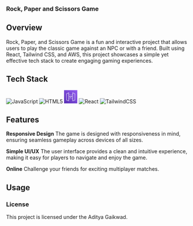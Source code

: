 ### Rock, Paper and Scissors Game

## Overview

Rock, Paper, and Scissors Game is a fun and interactive project that allows users to play the classic game against an NPC or with a friend. Built using React, Tailwind CSS, and AWS, this project showcases a simple yet effective tech stack to create engaging gaming experiences.

## Tech Stack

<img  src="https://raw.githubusercontent.com/danielcranney/readme-generator/main/public/icons/skills/javascript-colored.svg"  width="36"  height="36"  alt="JavaScript" />
<img  src="https://upload.wikimedia.org/wikipedia/commons/5/5c/Amazon_Lambda_architecture_logo.svg"  width="36"  height="36"  alt="HTML5" />
<img  src="https://raw.githubusercontent.com/pulumi/pulumi-aws-apigateway/main/assets/logo.png"  width="36"  height="36"  alt="HTML5" />
<img  src="https://raw.githubusercontent.com/danielcranney/readme-generator/main/public/icons/skills/react-colored.svg"  width="36"  height="36"  alt="React" />
<img  src="https://raw.githubusercontent.com/danielcranney/readme-generator/main/public/icons/skills/tailwindcss-colored.svg"  width="36"  height="36"  alt="TailwindCSS" />

## Features

**Responsive Design**
The game is designed with responsiveness in mind, ensuring seamless gameplay across devices of all sizes.

**Simple UI/UX**
The user interface provides a clean and intuitive experience, making it easy for players to navigate and enjoy the game.

**Online**
Challenge your friends for exciting multiplayer matches.

## Usage

### License

This project is licensed under the Aditya Gaikwad.
